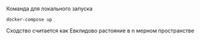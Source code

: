 Команда для локального запуска 
```
docker-compose up 
```

Сходство считается как Евклидово растояние в n мерном пространстве
